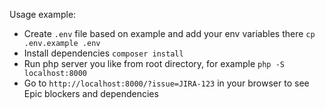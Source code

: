 Usage example:

- Create `.env` file based on example and add your env variables there `cp .env.example .env`
- Install dependencies `composer install`
- Run php server you like from root directory, for example `php -S localhost:8000`
- Go to `http://localhost:8000/?issue=JIRA-123` in your browser to see Epic blockers and dependencies